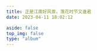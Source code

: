 ```yaml
---
title: 正是江南好风景，落花时节又逢君
date: 2023-04-11 18:02:12

aside: false
top_img: false
type: "album"
---
```

